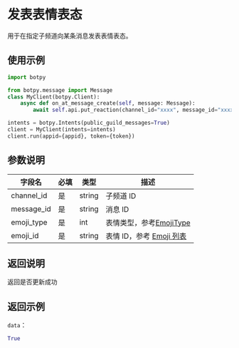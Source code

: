 # 发表表情表态

用于在指定子频道向某条消息发表表情表态。

## 使用示例

```python
import botpy

from botpy.message import Message
class MyClient(botpy.Client):
    async def on_at_message_create(self, message: Message):
        await self.api.put_reaction(channel_id="xxxx", message_id="xxxx", emoji_type=1, emoji_id="4")

intents = botpy.Intents(public_guild_messages=True)
client = MyClient(intents=intents)
client.run(appid={appid}, token={token})
```

## 参数说明

| 字段名      | 必填 | 类型                                  | 描述                             |
| ----------- | ---- | ------------------------------------- | -------------------------------- |
| channel_id  | 是   | string                                | 子频道 ID |
| message_id  | 是   | string                                | 消息 ID                     |
| emoji_type  | 是   | int                                   | 表情类型，参考[EmojiType](../../model/emoji.md#EmojiType)                     |
| emoji_id    | 是   | string                                | 表情 ID，参考 [Emoji 列表](../../model/emoji.md#Emoji-列表) 

## 返回说明

返回是否更新成功

## 返回示例

`data`：

```Python
True
```
